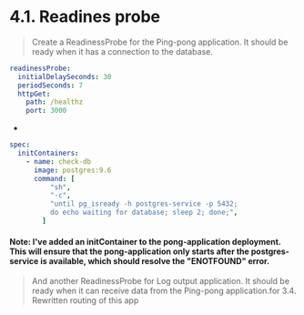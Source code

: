 # 4.1. Readines probe

> Create a ReadinessProbe for the Ping-pong application. It should be ready when it has a connection to the database.

```yaml
readinessProbe:
  initialDelaySeconds: 30
  periodSeconds: 7
  httpGet:
    path: /healthz
    port: 3000
```

-

```yaml
spec:
  initContainers:
    - name: check-db
      image: postgres:9.6
      command: [
          "sh",
          "-c",
          "until pg_isready -h postgres-service -p 5432;
          do echo waiting for database; sleep 2; done;",
        ]
```

#### Note: I've added an initContainer to the pong-application deployment. This will ensure that the pong-application only starts after the postgres-service is available, which should resolve the "ENOTFOUND" error.

> And another ReadinessProbe for Log output application. It should be ready when it can receive data from the Ping-pong application.for 3.4. Rewritten routing of this app
